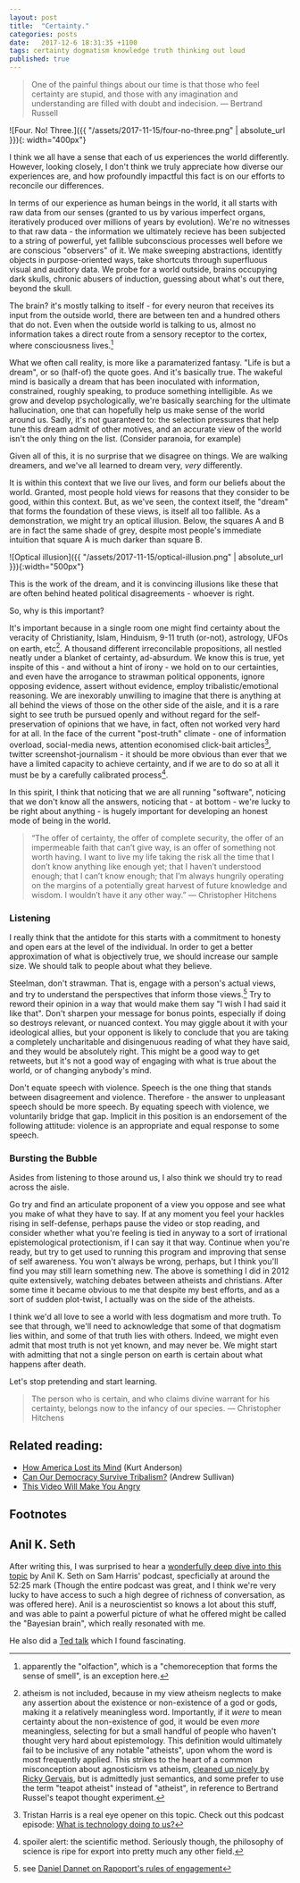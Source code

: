 ```yaml
---
layout: post
title:  "Certainty."
categories: posts
date:   2017-12-6 18:31:35 +1100
tags: certainty dogmatism knowledge truth thinking out loud
published: true
---
```


> One of the painful things about our time is that those who feel certainty are stupid, and those with any imagination and understanding are filled with doubt and indecision.
> &mdash; Bertrand Russell

![Four. No! Three.]({{ "/assets/2017-11-15/four-no-three.png" | absolute_url }}){: width="400px"}

I think we all have a sense that each of us experiences the world differently.
However, looking closely, I don't think we truly appreciate how diverse our experiences are, and how profoundly impactful this fact is on our efforts to reconcile our differences.

In terms of our experience as human beings in the world, it all starts with raw data from our senses (granted to us by various imperfect organs, iteratively produced over millions of years by evolution).
We're no witnesses to that raw data - the information we ultimately recieve has been subjected to a string of powerful, yet fallible subconscious processes well before we are conscious "observers" of it. We make sweeping abstractions, identitfy objects in purpose-oriented ways, take shortcuts through superfluous visual and auditory data. We probe for a world outside, brains occupying dark skulls, chronic abusers of induction, guessing about what's out there, beyond the skull.

The brain? it's mostly talking to itself - for every neuron that receives its input from the outside world, there are between ten and a hundred others that do not.
Even when the outside world is talking to us, almost no information takes a direct route from a sensory receptor to the cortex, where consciousness lives.[^1]

What we often call reality, is more like a paramaterized fantasy.
"Life is but a dream", or so (half-of) the quote goes.
And it's basically true. The wakeful mind is basically a dream that has been inoculated with information, constrained, roughly speaking, to produce something intelligible.
As we grow and develop psychologically, we're basically searching for the ultimate hallucination, one that can hopefully help us make sense of the world around us. Sadly, it's not guaranteed to: the selection pressures that help tune this dream admit of other motives, and an accurate view of the world isn't the only thing on the list. (Consider paranoia, for example)

Given all of this, it is no surprise that we disagree on things. We are walking dreamers, and we've all learned to dream very, _very_ differently.

It is within this context that we live our lives, and form our beliefs about the world.
Granted, most people hold views for reasons that they consider to be good, within this context. But, as we've seen, the context itself, the "dream" that forms the foundation of these views, is itself all too fallible.
As a demonstration, we might try an optical illusion. Below, the squares A and B are in fact the same shade of grey, despite most people's immediate intuition that square A is much darker than square B.

![Optical illusion]({{ "/assets/2017-11-15/optical-illusion.png" | absolute_url }}){:width="500px"}

This is the work of the dream, and it is convincing illusions like these that are often behind heated political disagreements - whoever is right.

So, why is this important?

It's important because in a single room one might find certainty about the veracity of Christianity, Islam, Hinduism, 9-11 truth (or-not), astrology, UFOs on earth, etc[^2]. A thousand different irreconcilable propositions, all nestled neatly under a blanket of certainty, ad-absurdum. We know this is true, yet inspite of this - and without a hint of irony - we hold on to our certainties, and even have the arrogance to strawman political opponents, ignore opposing evidence, assert without evidence, employ tribalistic/emotional reasoning.
We are inexorably unwilling to imagine that there is anything at all behind the views of those on the other side of the aisle, and it is a rare sight to see truth be pursued openly and without regard for the self-preservation of opinions that we have, in fact, often not worked very hard for at all.
In the face of the current "post-truth" climate - one of information overload, social-media news, attention economised click-bait articles[^3], twitter screenshot-journalism - it should be more obvious than ever that we have a limited capacity to achieve certainty, and if we are to do so at all it must be by a carefully calibrated process[^4].

In this spirit, I think that noticing that we are all running "software", noticing that we don't know all the answers, noticing that - at bottom - we're lucky to be right about anything - is hugely important for developing an honest mode of being in the world.

> “The offer of certainty, the offer of complete security, the offer of an impermeable faith that can’t give way, is an offer of something not worth having. I want to live my life taking the risk all the time that I don’t know anything like enough yet; that I haven’t understood enough; that I can’t know enough; that I’m always hungrily operating on the margins of a potentially great harvest of future knowledge and wisdom. I wouldn’t have it any other way.”
> &mdash; Christopher Hitchens

### Listening

I really think that the antidote for this starts with a commitment to honesty and open ears at the level of the individual. In order to get a better approximation of what is objectively true, we should increase our sample size. We should talk to people about what they believe.

Steelman, don't strawman. That is, engage with a person's actual views, and try to understand the perspectives that inform those views.[^5]
Try to reword their opinion in a way that would make them say "I wish I had said it like that". Don't sharpen your message for bonus points, especially if doing so destroys relevant, or nuanced context. You may giggle about it with your ideological allies, but your opponent is likely to conclude that you are taking a completely uncharitable and disingenuous reading of what they have said, and they would be absolutely right.
This might be a good way to get retweets, but it's not a good way of engaging with what is true about the world, or of changing anybody's mind.

Don't equate speech with violence. Speech is the one thing that stands between disagreement and violence. Therefore - the answer to unpleasant speech should be more speech. By equating speech with violence, we voluntarily bridge that gap. Implicit in this position is an endorsement of the following attitude: violence is an appropriate and equal response to some speech.

### Bursting the Bubble

Asides from listening to those around us, I also think we should try to read across the aisle.

Go try and find an articulate proponent of a view you oppose and see what you make of what they have to say. If at any moment you feel your hackles rising in self-defense, perhaps pause the video or stop reading, and consider whether what you're feeling is tied in anyway to a sort of irrational epistemological protectionism, if I can say it that way. Continue when you're ready, but try to get used to running this program and improving that sense of self awareness.
You won't always be wrong, perhaps, but I think you'll find you may still learn something new. The above is something I did in 2012 quite extensively, watching debates between atheists and christians. After some time it became obvious to me that despite my best efforts, and as a sort of sudden plot-twist, I actually was on the side of the atheists.

I think we'd all love to see a world with less dogmatism and more truth. To see that through, we'll need to acknowledge that some of that dogmatism lies within, and some of that truth lies with others.
Indeed, we might even admit that most truth is not yet known, and may never be.
We might start with admitting that not a single person on earth is certain about what happens after death.

Let's stop pretending and start learning.

> The person who is certain, and who claims divine warrant for his certainty, belongs now to the infancy of our species.
> &mdash; Christopher Hitchens

## Related reading:

- [How America Lost its Mind](https://www.theatlantic.com/magazine/archive/2017/09/how-america-lost-its-mind/534231/) (Kurt Anderson)
- [Can Our Democracy Survive Tribalism?](http://nymag.com/daily/intelligencer/2017/09/can-democracy-survive-tribalism.html) (Andrew Sullivan)
- [This Video Will Make You Angry](https://www.youtube.com/watch?v=rE3j_RHkqJc)

## Footnotes

[^1]: apparently the "olfaction", which is a "chemoreception that forms the sense of smell", is an exception here.
[^2]: atheism is not included, because in my view atheism neglects to make any assertion about the existence or non-existence of a god or gods, making it a relatively meaningless word. Importantly, if it _were_ to mean certainty about the non-existence of god, it would be even _more_ meaningless, selecting for but a small handful of people who haven't thought very hard about epistemology. This definition would ultimately fail to be inclusive of any notable "atheists", upon whom the word is most frequently applied. This strikes to the heart of a common misconception about agnosticism vs atheism, [cleaned up nicely by Ricky Gervais](https://pbs.twimg.com/media/DCHaXNnXkAAHa9G.jpg), but is admittedly just semantics, and some prefer to use the term "teapot atheist" instead of "atheist", in reference to Bertrand Russel's teapot thought experiment.
[^3]: Tristan Harris is a real eye opener on this topic. Check out this podcast episode: [What is technology doing to us?](https://www.samharris.org/podcast/item/what-is-technology-doing-to-us)
[^4]: spoiler alert: the scientific method. Seriously though, the philosophy of science is ripe for export into pretty much any other field.
[^5]: see [Daniel Dannet on Rapoport's rules of engagement](https://www.brainpickings.org/2014/03/28/daniel-dennett-rapoport-rules-criticism/)

## Anil K. Seth

After writing this, I was surprised to hear a [wonderfully deep dive into this topic](https://samharris.org/podcasts/113-consciousness-and-the-self/) by Anil K. Seth on Sam Harris' podcast, specficially at around the 52:25 mark (Though the entire podcast was great, and I think we're very lucky to have access to such a high degree of richness of conversation, as was offered here).
Anil is a neuroscientist so knows a lot about this stuff, and was able to paint a powerful picture of what he offered might be called the "Bayesian brain", which really resonated with me.

He also did a [Ted talk](https://www.youtube.com/watch?v=lyu7v7nWzfo) which I found fascinating.
